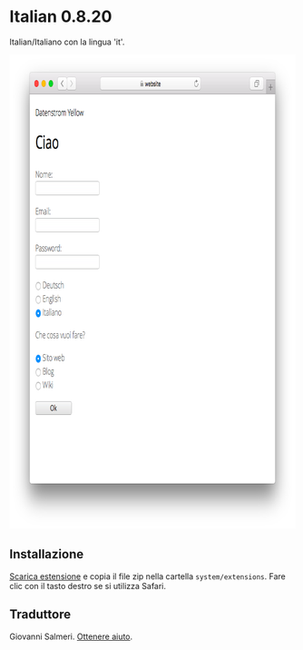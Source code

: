 Italian 0.8.20
==============
Italian/Italiano con la lingua 'it'.

<p align="center"><img src="italian-screenshot.png?raw=true" width="795" height="836" alt="Screenshot"></p>

## Installazione

[Scarica estensione](https://github.com/datenstrom/yellow-extensions/raw/master/zip/italian.zip) e copia il file zip nella cartella `system/extensions`. Fare clic con il tasto destro se si utilizza Safari.

## Traduttore

Giovanni Salmeri. [Ottenere aiuto](https://datenstrom.se/yellow/help/).
